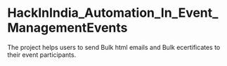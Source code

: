 # HackInIndia_Automation_In_Event_ManagementEvents
The project helps users to send Bulk html emails and Bulk ecertificates to their event participants. 
